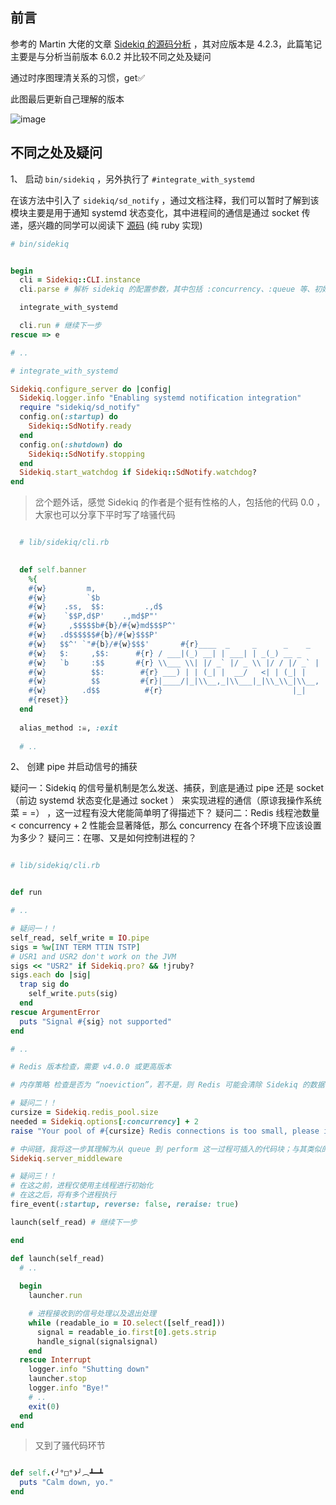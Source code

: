 
## 前言

参考的 Martin 大佬的文章 [Sidekiq 的源码分析](https://ruby-china.org/topics/31470) ，其对应版本是 4.2.3，此篇笔记主要是与分析当前版本 6.0.2 并比较不同之处及疑问

通过时序图理清关系的习惯，get✅ 

此图最后更新自己理解的版本

![image](https://user-images.githubusercontent.com/83901620/129534361-12ae23c2-8c5b-46cd-81a3-3cb83bf5c622.png)


## 不同之处及疑问

1、 启动 `bin/sidekiq` ，另外执行了 `#integrate_with_systemd` 

在该方法中引入了 `sidekiq/sd_notify` ，通过文档注释，我们可以暂时了解到该模块主要是用于通知 systemd 状态变化，其中进程间的通信是通过 socket 传递，感兴趣的同学可以阅读下  [源码](https://github.com/mperham/sidekiq/blob/13e2b564c8ab9275de910a5b60cf12412062d4e5/lib/sidekiq/sd_notify.rb#L39) (纯 ruby 实现)

``` ruby
# bin/sidekiq


begin
  cli = Sidekiq::CLI.instance
  cli.parse # 解析 sidekiq 的配置参数，其中包括 :concurrency、:queue 等、初始化日志及校验参数

  integrate_with_systemd

  cli.run # 继续下一步
rescue => e

# ..

# integrate_with_systemd

Sidekiq.configure_server do |config|
  Sidekiq.logger.info "Enabling systemd notification integration"
  require "sidekiq/sd_notify"
  config.on(:startup) do
    Sidekiq::SdNotify.ready
  end
  config.on(:shutdown) do
    Sidekiq::SdNotify.stopping
  end
  Sidekiq.start_watchdog if Sidekiq::SdNotify.watchdog?
end

```

> 岔个题外话，感觉 Sidekiq 的作者是个挺有性格的人，包括他的代码 0.0 ，大家也可以分享下平时写了啥骚代码

``` ruby

  # lib/sidekiq/cli.rb
  

  def self.banner
    %{
    #{w}         m,
    #{w}         `$b
    #{w}    .ss,  $$:         .,d$
    #{w}    `$$P,d$P'    .,md$P"'
    #{w}     ,$$$$$b#{b}/#{w}md$$$P^'
    #{w}   .d$$$$$$#{b}/#{w}$$$P'
    #{w}   $$^' `"#{b}/#{w}$$$'       #{r}____  _     _      _    _
    #{w}   $:     ,$$:      #{r} / ___|(_) __| | ___| | _(_) __ _
    #{w}   `b     :$$       #{r} \\___ \\| |/ _` |/ _ \\ |/ / |/ _` |
    #{w}          $$:        #{r} ___) | | (_| |  __/   <| | (_| |
    #{w}          $$         #{r}|____/|_|\\__,_|\\___|_|\\_\\_|\\__, |
    #{w}        .d$$          #{r}                             |_|
    #{reset}}
  end
  
  alias_method :☠, :exit
  
  # ..

```

2、 创建 pipe 并启动信号的捕获

疑问一：Sidekiq 的信号量机制是怎么发送、捕获，到底是通过 pipe 还是 socket（前边 systemd 状态变化是通过 socket ） 来实现进程的通信（原谅我操作系统菜 = =） ，这一过程有没大佬能简单明了得描述下？
疑问二：Redis 线程池数量 < concurrency + 2 性能会显著降低，那么 concurrency 在各个环境下应该设置为多少？
疑问三：在哪、又是如何控制进程的？

```ruby

# lib/sidekiq/cli.rb


def run

# ..

# 疑问一！！
self_read, self_write = IO.pipe
sigs = %w[INT TERM TTIN TSTP]
# USR1 and USR2 don't work on the JVM
sigs << "USR2" if Sidekiq.pro? && !jruby?
sigs.each do |sig|
  trap sig do
    self_write.puts(sig)
  end
rescue ArgumentError
  puts "Signal #{sig} not supported"
end

# ..

# Redis 版本检查，需要 v4.0.0 或更高版本

# 内存策略 检查是否为 “noeviction”，若不是，则 Redis 可能会清除 Sidekiq 的数据，具体可以查看：https://github.com/mperham/sidekiq/wiki/Using-Redis#memory

# 疑问二！！
cursize = Sidekiq.redis_pool.size
needed = Sidekiq.options[:concurrency] + 2
raise "Your pool of #{cursize} Redis connections is too small, please increase the size to at least #{needed}" if cursize < needed

# 中间链，我将这一步其理解为从 queue 到 perform 这一过程可插入的代码块；与其类似的 client_middleware ，则是从 client 推入任务前可插入的代码块
Sidekiq.server_middleware

# 疑问三！！
# 在这之前，进程仅使用主线程进行初始化
# 在这之后，将有多个进程执行
fire_event(:startup, reverse: false, reraise: true)

launch(self_read) # 继续下一步

end

def launch(self_read)
  # ..
  
  begin
    launcher.run 

    # 进程接收到的信号处理以及退出处理
    while (readable_io = IO.select([self_read])) 
      signal = readable_io.first[0].gets.strip
      handle_signal(signalsignal)
    end
  rescue Interrupt
    logger.info "Shutting down"
    launcher.stop
    logger.info "Bye!"
    # ..
    exit(0)
  end
end


```

> 又到了骚代码环节

```ruby

def self.❨╯°□°❩╯︵┻━┻
  puts "Calm down, yo."
end

```













